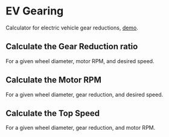 # EV Gearing
Calculator for electric vehicle gear reductions, [demo](http://robot54.com/gearing.php).

## Calculate the Gear Reduction ratio
For a given wheel diameter, motor RPM, and desired speed.

## Calculate the Motor RPM
For a given wheel diameter, gear reduction, and desired speed.

## Calculate the Top Speed
For a given wheel diameter, gear reduction, and motor RPM.
